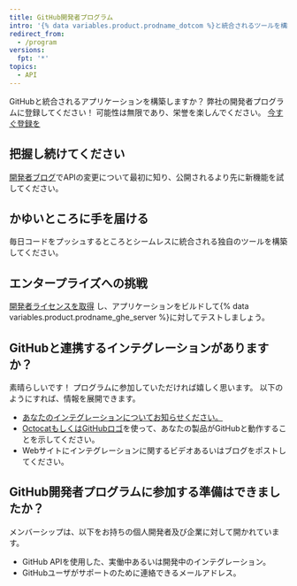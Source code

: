 ```yaml
---
title: GitHub開発者プログラム
intro: '{% data variables.product.prodname_dotcom %}と統合されるツールを構築するなら、{% data variables.product.prodname_dotcom %}開発者プログラムに参加できます。'
redirect_from:
  - /program
versions:
  fpt: '*'
topics:
  - API
---
```


GitHubと統合されるアプリケーションを構築しますか？ 弊社の開発者プログラムに登録してください！ 可能性は無限であり、栄誉を楽しんでください。 [今すぐ登録を](https://github.com/developer/register)

## 把握し続けてください

[開発者ブログ](https://developer.github.com/changes/)でAPIの変更について最初に知り、公開されるより先に新機能を試してください。

## かゆいところに手を届ける

毎日コードをプッシュするところとシームレスに統合される独自のツールを構築してください。

## エンタープライズへの挑戦

[開発者ライセンスを取得](http://github.com/contact?form%5Bsubject%5D=Development+licenses) し、アプリケーションをビルドして{% data variables.product.prodname_ghe_server %}に対してテストしましょう。


## GitHubと連携するインテグレーションがありますか？

素晴らしいです！ プログラムに参加していただければ嬉しく思います。 以下のようにすれば、情報を展開できます。</p>
* [あなたのインテグレーションについてお知らせください。](https://github.com/contact?form[subject]=New+GitHub+Integration)
* [OctocatもしくはGitHubロゴ](https://github.com/logos)を使って、あなたの製品がGitHubと動作することを示してください。
* Webサイトにインテグレーションに関するビデオあるいはブログをポストしてください。

## GitHub開発者プログラムに参加する準備はできましたか？</h3>

メンバーシップは、以下をお持ちの個人開発者及び企業に対して開かれています。

* GitHub APIを使用した、実働中あるいは開発中のインテグレーション。
* GitHubユーザがサポートのために連絡できるメールアドレス。
